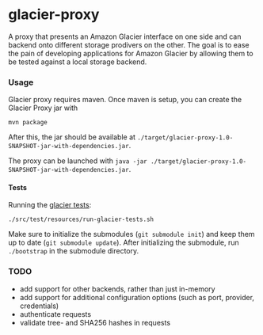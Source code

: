 # glacier-proxy

A proxy that presents an Amazon Glacier interface on one side and can backend onto different storage prodivers on the
other. The goal is to ease the pain of developing applications for Amazon Glacier by allowing them to be tested against
a local storage backend.

### Usage

Glacier proxy requires maven. Once maven is setup, you can create the Glacier Proxy jar with
```
mvn package
```

After this, the jar should be available at ```./target/glacier-proxy-1.0-SNAPSHOT-jar-with-dependencies.jar```.

The proxy can be launched with ```java -jar ./target/glacier-proxy-1.0-SNAPSHOT-jar-with-dependencies.jar```.

#### Tests
Running the [glacier tests](https://github.com/bouncestorage/glacier-tests}):
```
./src/test/resources/run-glacier-tests.sh
```

Make sure to initialize the submodules (```git submodule init```) and keep them up to date
(```git submodule update```). After initializing the submodule, run ```./bootstrap``` in the submodule directory.

### TODO
- add support for other backends, rather than just in-memory
- add support for additional configuration options (such as port, provider, credentials)
- authenticate requests
- validate tree- and SHA256 hashes in requests
